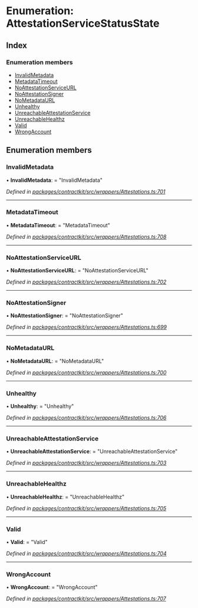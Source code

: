 # Enumeration: AttestationServiceStatusState

## Index

### Enumeration members

* [InvalidMetadata](_wrappers_attestations_.attestationservicestatusstate.md#invalidmetadata)
* [MetadataTimeout](_wrappers_attestations_.attestationservicestatusstate.md#metadatatimeout)
* [NoAttestationServiceURL](_wrappers_attestations_.attestationservicestatusstate.md#noattestationserviceurl)
* [NoAttestationSigner](_wrappers_attestations_.attestationservicestatusstate.md#noattestationsigner)
* [NoMetadataURL](_wrappers_attestations_.attestationservicestatusstate.md#nometadataurl)
* [Unhealthy](_wrappers_attestations_.attestationservicestatusstate.md#unhealthy)
* [UnreachableAttestationService](_wrappers_attestations_.attestationservicestatusstate.md#unreachableattestationservice)
* [UnreachableHealthz](_wrappers_attestations_.attestationservicestatusstate.md#unreachablehealthz)
* [Valid](_wrappers_attestations_.attestationservicestatusstate.md#valid)
* [WrongAccount](_wrappers_attestations_.attestationservicestatusstate.md#wrongaccount)

## Enumeration members

###  InvalidMetadata

• **InvalidMetadata**: = "InvalidMetadata"

*Defined in [packages/contractkit/src/wrappers/Attestations.ts:701](https://github.com/celo-org/celo-monorepo/blob/master/packages/contractkit/src/wrappers/Attestations.ts#L701)*

___

###  MetadataTimeout

• **MetadataTimeout**: = "MetadataTimeout"

*Defined in [packages/contractkit/src/wrappers/Attestations.ts:708](https://github.com/celo-org/celo-monorepo/blob/master/packages/contractkit/src/wrappers/Attestations.ts#L708)*

___

###  NoAttestationServiceURL

• **NoAttestationServiceURL**: = "NoAttestationServiceURL"

*Defined in [packages/contractkit/src/wrappers/Attestations.ts:702](https://github.com/celo-org/celo-monorepo/blob/master/packages/contractkit/src/wrappers/Attestations.ts#L702)*

___

###  NoAttestationSigner

• **NoAttestationSigner**: = "NoAttestationSigner"

*Defined in [packages/contractkit/src/wrappers/Attestations.ts:699](https://github.com/celo-org/celo-monorepo/blob/master/packages/contractkit/src/wrappers/Attestations.ts#L699)*

___

###  NoMetadataURL

• **NoMetadataURL**: = "NoMetadataURL"

*Defined in [packages/contractkit/src/wrappers/Attestations.ts:700](https://github.com/celo-org/celo-monorepo/blob/master/packages/contractkit/src/wrappers/Attestations.ts#L700)*

___

###  Unhealthy

• **Unhealthy**: = "Unhealthy"

*Defined in [packages/contractkit/src/wrappers/Attestations.ts:706](https://github.com/celo-org/celo-monorepo/blob/master/packages/contractkit/src/wrappers/Attestations.ts#L706)*

___

###  UnreachableAttestationService

• **UnreachableAttestationService**: = "UnreachableAttestationService"

*Defined in [packages/contractkit/src/wrappers/Attestations.ts:703](https://github.com/celo-org/celo-monorepo/blob/master/packages/contractkit/src/wrappers/Attestations.ts#L703)*

___

###  UnreachableHealthz

• **UnreachableHealthz**: = "UnreachableHealthz"

*Defined in [packages/contractkit/src/wrappers/Attestations.ts:705](https://github.com/celo-org/celo-monorepo/blob/master/packages/contractkit/src/wrappers/Attestations.ts#L705)*

___

###  Valid

• **Valid**: = "Valid"

*Defined in [packages/contractkit/src/wrappers/Attestations.ts:704](https://github.com/celo-org/celo-monorepo/blob/master/packages/contractkit/src/wrappers/Attestations.ts#L704)*

___

###  WrongAccount

• **WrongAccount**: = "WrongAccount"

*Defined in [packages/contractkit/src/wrappers/Attestations.ts:707](https://github.com/celo-org/celo-monorepo/blob/master/packages/contractkit/src/wrappers/Attestations.ts#L707)*
